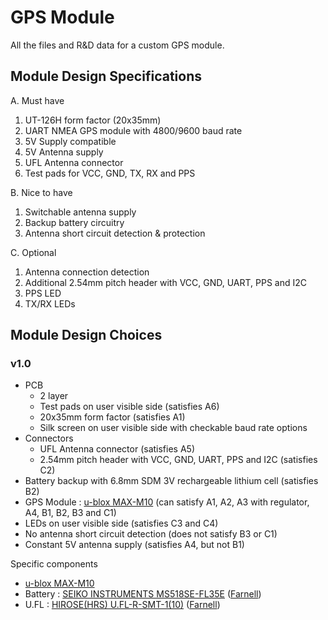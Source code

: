 # GPS Module

All the files and R&D data for a custom GPS module.

## Module Design Specifications

A.  Must have  

  1. UT-126H form factor (20x35mm)
  2. UART NMEA GPS module with 4800/9600 baud rate
  3. 5V Supply compatible
  4. 5V Antenna supply
  5. UFL Antenna connector
  6. Test pads for VCC, GND, TX, RX and PPS

B.  Nice to have

  1. Switchable antenna supply
  2. Backup battery circuitry
  3. Antenna short circuit detection & protection

C.  Optional

  1. Antenna connection detection
  2. Additional 2.54mm pitch header with VCC, GND, UART, PPS and I2C
  3. PPS LED
  4. TX/RX LEDs

## Module Design Choices

### v1.0

- PCB
  - 2 layer
  - Test pads on user visible side (satisfies A6)
  - 20x35mm form factor (satisfies A1)
  - Silk screen on user visible side with checkable baud rate options
- Connectors
  - UFL Antenna connector (satisfies A5)
  - 2.54mm pitch header with VCC, GND, UART, PPS and I2C (satisfies C2)
- Battery backup with 6.8mm SDM 3V rechargeable lithium cell (satisfies B2)
- GPS Module : [u-blox MAX-M10](https://www.u-blox.com/en/product/max-m10-series?legacy=Current#Documentation-&-resources) (can satisfy A1, A2, A3 with regulator, A4, B1, B2, B3 and C1)
- LEDs on user visible side (satisfies C3 and C4)
- No antenna short circuit detection (does not satisfy B3 or C1)
- Constant 5V antenna supply (satisfies A4, but not B1)

Specific components

- [u-blox MAX-M10](https://www.u-blox.com/en/product/max-m10-series?legacy=Current#Documentation-&-resources)
- Battery : [SEIKO INSTRUMENTS MS518SE-FL35E](https://www.farnell.com/datasheets/3115182.pdf) ([Farnell](https://be.farnell.com/en-BE/seiko-instruments/ms518se-fl35e/battery-button-lithium-3-4mah/dp/3534575))
- U.FL : [HIROSE(HRS) U.FL-R-SMT-1(10)](https://www.farnell.com/datasheets/2691132.pdf) ([Farnell](https://be.farnell.com/en-BE/hirose-hrs/u-fl-r-smt-1-10/rf-coaxial-u-fl-straight-jack/dp/1688077))

